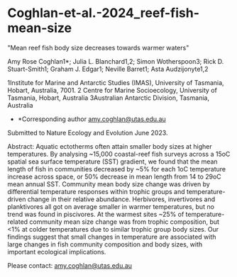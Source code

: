 # Coghlan-et-al.-2024_reef-fish-mean-size

"Mean reef fish body size decreases towards warmer waters"

Amy Rose Coghlan1*; Julia L. Blanchard1,2; Simon Wotherspoon3; Rick D. Stuart-Smith1; Graham J. Edgar1; Neville Barret1; Asta Audzijonyte1,2

1Institute for Marine and Antarctic Studies (IMAS), University of Tasmania, Hobart, Australia, 7001.
2 Centre for Marine Socioecology, University of Tasmania, Hobart, Australia
3Australian Antarctic Division, Tasmania, Australia

* *Corresponding author amy.coghlan@utas.edu.au 


Submitted to Nature Ecology and Evolution June 2023.

Abstract: 
Aquatic ectotherms often attain smaller body sizes at higher temperatures. By analysing ~15,000 coastal-reef fish surveys across a 15oC spatial sea surface temperature (SST) gradient, we found that the mean length of fish in communities decreased by ~5% for each 1oC temperature increase across space, or 50% decrease in mean length from 14 to 29oC mean annual SST. Community mean body size change was driven by differential temperature responses within trophic groups and temperature-driven change in their relative abundance. Herbivores, invertivores and planktivores all got on average smaller in warmer temperatures, but no trend was found in piscivores. At the warmest sites ~25% of temperature-related community mean size change was from trophic composition, but <1% at colder temperatures due to similar trophic group body sizes. Our findings suggest that small changes in temperature are associated with large changes in fish community composition and body sizes, with important ecological implications.

Please contact: amy.coghlan@utas.edu.au
